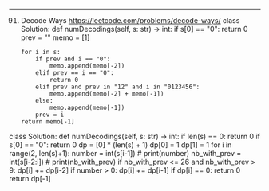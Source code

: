 --------------------------------------------
91. Decode Ways
https://leetcode.com/problems/decode-ways/
class Solution:
    def numDecodings(self, s: str) -> int:
        if s[0] == "0":
            return 0
        prev = ""
        memo = [1]
        
        for i in s:
            if prev and i == "0":
                memo.append(memo[-2])
            elif prev == i == "0":
                return 0
            elif prev and prev in "12" and i in "0123456": 
                memo.append(memo[-2] + memo[-1])
            else:
                memo.append(memo[-1])
            prev = i 
        return memo[-1]
                
                
                
class Solution:
    def numDecodings(self, s: str) -> int:
        if len(s) == 0:
            return 0
        if s[0] == "0":
            return 0
        dp = [0] * (len(s) + 1)
        dp[0] = 1
        dp[1] = 1
        for i in range(2, len(s)+1):
            number = int(s[i-1])
            # print(number)
            nb_with_prev = int(s[i-2:i])
            # print(nb_with_prev)
            if nb_with_prev <= 26 and nb_with_prev > 9:
                dp[i] += dp[i-2]
            if number > 0:
                dp[i] += dp[i-1]
            if dp[i] == 0:
                return 0
        return dp[-1]
            
